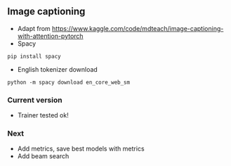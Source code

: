 ## Image captioning

- Adapt from https://www.kaggle.com/code/mdteach/image-captioning-with-attention-pytorch
- Spacy

```
pip install spacy
```

- English tokenizer download
```
python -m spacy download en_core_web_sm
```

### Current version

- Trainer tested ok!

### Next 
- Add metrics, save best models with metrics
- Add beam search

